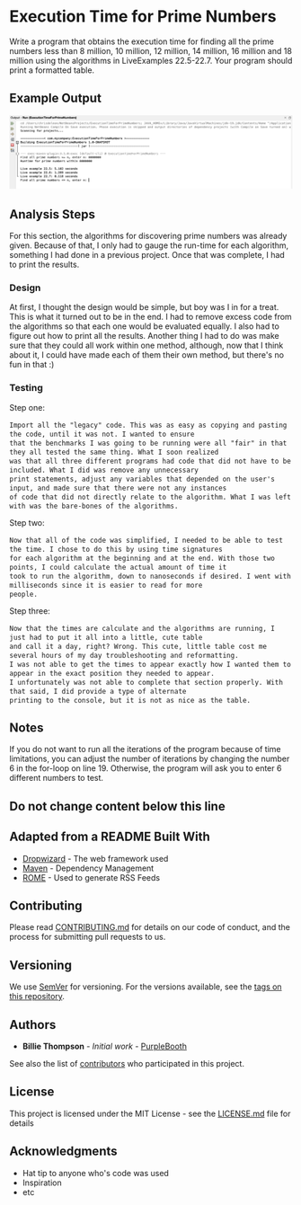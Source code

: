 # Execution Time for Prime Numbers

Write a program that obtains the execution time for finding all the prime numbers less than 8 million, 10 million, 
12 million, 14 million, 16 million and 18 million using the algorithms in LiveExamples 22.5-22.7. Your program should
print a formatted table.

## Example Output

![Sample Output](README.jpg)

## Analysis Steps

For this section, the algorithms for discovering prime numbers was already given. Because of that, I only had to gauge 
the run-time for each algorithm, something I had done in a previous project. Once that was complete, I had to print the 
results.

### Design

At first, I thought the design would be simple, but boy was I in for a treat. This is what it turned out to be in the end.
I had to remove excess code from the algorithms so that each one would be evaluated equally. I also had to figure out
how to print all the results. Another thing I had to do was make sure that they could all work within one method, although, 
now that I think about it, I could have made each of them their own method, but there's no fun in that :)

### Testing

Step one:

```
Import all the "legacy" code. This was as easy as copying and pasting the code, until it was not. I wanted to ensure
that the benchmarks I was going to be running were all "fair" in that they all tested the same thing. What I soon realized
was that all three different programs had code that did not have to be included. What I did was remove any unnecessary 
print statements, adjust any variables that depended on the user's input, and made sure that there were not any instances
of code that did not directly relate to the algorithm. What I was left with was the bare-bones of the algorithms. 
```

Step two:

```
Now that all of the code was simplified, I needed to be able to test the time. I chose to do this by using time signatures
for each algorithm at the beginning and at the end. With those two points, I could calculate the actual amount of time it 
took to run the algorithm, down to nanoseconds if desired. I went with milliseconds since it is easier to read for more 
people. 
```

Step three:

```
Now that the times are calculate and the algorithms are running, I just had to put it all into a little, cute table 
and call it a day, right? Wrong. This cute, little table cost me several hours of my day troubleshooting and reformatting. 
I was not able to get the times to appear exactly how I wanted them to appear in the exact position they needed to appear. 
I unfortunately was not able to complete that section properly. With that said, I did provide a type of alternate 
printing to the console, but it is not as nice as the table. 
```

## Notes

If you do not want to run all the iterations of the program because of time limitations, you can adjust the number of
iterations by changing the number 6 in the for-loop on line 19. Otherwise, the program will ask you to enter 6 different
numbers to test. 

## Do not change content below this line
## Adapted from a README Built With

* [Dropwizard](http://www.dropwizard.io/1.0.2/docs/) - The web framework used
* [Maven](https://maven.apache.org/) - Dependency Management
* [ROME](https://rometools.github.io/rome/) - Used to generate RSS Feeds

## Contributing

Please read [CONTRIBUTING.md](https://gist.github.com/PurpleBooth/b24679402957c63ec426) for details on our code of conduct, and the process for submitting pull requests to us.

## Versioning

We use [SemVer](http://semver.org/) for versioning. For the versions available, see the [tags on this repository](https://github.com/your/project/tags). 

## Authors

* **Billie Thompson** - *Initial work* - [PurpleBooth](https://github.com/PurpleBooth)

See also the list of [contributors](https://github.com/your/project/contributors) who participated in this project.

## License

This project is licensed under the MIT License - see the [LICENSE.md](LICENSE.md) file for details

## Acknowledgments

* Hat tip to anyone who's code was used
* Inspiration
* etc
